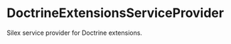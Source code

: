DoctrineExtensionsServiceProvider
=================================

Silex service provider for Doctrine extensions.